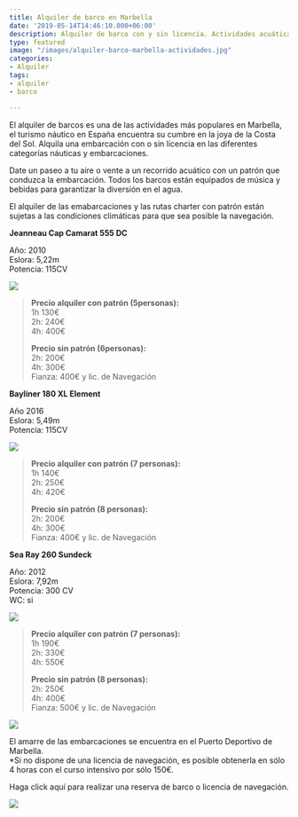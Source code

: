 ```yaml
---
title: Alquiler de barco en Marbella
date: '2019-05-14T14:46:10.000+06:00'
description: Alquiler de barco con y sin licencia. Actividades acuáticas en Marbella
type: featured
image: "/images/alquiler-barco-marbella-actividades.jpg"
categories:
- Alquiler
tags:
- alquiler
- barco

---
```

El alquiler de barcos es una de las actividades más populares en Marbella, el turismo náutico en España encuentra su cumbre en la joya de la Costa del Sol. Alquila una embarcación con o sin licencia en las diferentes categorías náuticas y embarcaciones.

Date un paseo a tu aire o vente a un recorrido acuático con un patrón que conduzca la embarcación. Todos los barcos están equipados de música y bebidas para garantizar la diversión en el agua.

El alquiler de las emabarcaciones y las rutas charter con patrón están sujetas a las condiciones climáticas para que sea posible la navegación.

**Jeanneau Cap Camarat 555 DC**

Año: 2010  
Eslora: 5,22m  
Potencia: 115CV

![](/images/cap-camarat-alquiler-barco.jpg)

> **Precio alquiler con patrón (5personas):**  
> 1h 130€  
> 2h: 240€  
> 4h: 400€
>
> **Precio sin patrón (6personas):**  
> 2h: 200€  
> 4h: 300€  
> Fianza: 400€ y lic. de Navegación

**Bayliner 180 XL Element**

Año 2016  
Eslora: 5,49m  
Potencia: 115CV

![](/images/alquiler-bayliner-180.jpg)

> **Precio alquiler con patrón (7 personas):**  
> 1h 140€  
> 2h: 250€  
> 4h: 420€
>
> **Precio sin patrón (8 personas):**  
> 2h: 200€  
> 4h: 300€  
> Fianza: 400€ y lic. de Navegación

**Sea Ray 260 Sundeck**

Año: 2012  
Eslora: 7,92m  
Potencia: 300 CV  
WC: si

![](/images/alquiler-barco-marbella-sea-ray.jpg)

> **Precio alquiler con patrón (7 personas):**  
> 1h 190€  
> 2h: 330€  
> 4h: 550€
>
> **Precio sin patrón (8 personas):**  
> 2h: 250€  
> 4h: 400€  
> Fianza: 500€ y lic. de Navegación

![](/images/alquiler-barco-marbella.jpg)

El amarre de las embarcaciones se encuentra en el Puerto Deportivo de Marbella.  
\*Si no dispone de una licencia de navegación, es posible obtenerla en sólo 4 horas con el curso intensivo por sólo 150€.

Haga click aquí para realizar una reserva de barco o licencia de navegación.

[![](/images/reserve.png)](https://www.marbellatopactivities.com/contact/ "Reserve")
